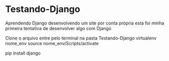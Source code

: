 # Testando-Django
Aprendendo Django desenvolvendo um site por conta própria esta foi minha primeira tentativa de desenvolver algo com Django

Clone o arquivo entre pelo terminal na pasta Testando-Django
virtualenv nome_env
source nome_env/Scripts/activate

pip install django

